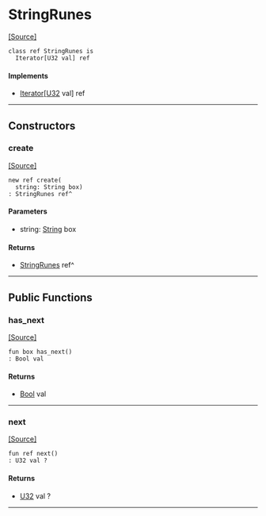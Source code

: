 # StringRunes
<span class="source-link">[[Source]](src/builtin/string.md#L1696)</span>
```pony
class ref StringRunes is
  Iterator[U32 val] ref
```

#### Implements

* [Iterator](builtin-Iterator.md)\[[U32](builtin-U32.md) val\] ref

---

## Constructors

### create
<span class="source-link">[[Source]](src/builtin/string.md#L1700)</span>


```pony
new ref create(
  string: String box)
: StringRunes ref^
```
#### Parameters

*   string: [String](builtin-String.md) box

#### Returns

* [StringRunes](builtin-StringRunes.md) ref^

---

## Public Functions

### has_next
<span class="source-link">[[Source]](src/builtin/string.md#L1704)</span>


```pony
fun box has_next()
: Bool val
```

#### Returns

* [Bool](builtin-Bool.md) val

---

### next
<span class="source-link">[[Source]](src/builtin/string.md#L1707)</span>


```pony
fun ref next()
: U32 val ?
```

#### Returns

* [U32](builtin-U32.md) val ?

---

